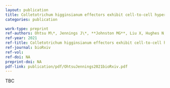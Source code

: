```yaml
---
layout: publication
title: Colletotrichum higginsianum effectors exhibit cell-to-cell hypermobility in plant tissues and modulate intercellular connectivity amongst a variety of cellular processes
categories: publication

work-type: preprint
ref-authors: Ohtsu M\*, Jennings J\*, **Johnston MG**, Liu X, Hughes N, Stark K, Morris R, de Keijzer J, Faulkner C <br/> \*These authors contributed equally to this work.
ref-year: 2021
ref-title: Colletotrichum higginsianum effectors exhibit cell-to-cell hypermobility in plant tissues and modulate intercellular connectivity amongst a variety of cellular processes
ref-journal: bioRxiv
ref-vol:
ref-doi: NA
preprint-doi: NA
pdf-link: publication/pdf/OhtsuJennings2021bioRxiv.pdf
---
```

TBC